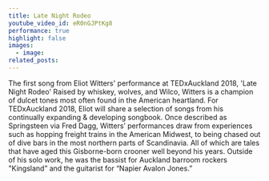```yaml
---
title: Late Night Rodeo
youtube_video_id: eR0nGJPtKg8
performance: true
highlight: false
images:
  - image:
related_posts:
---
```


The first song from Eliot Witters' performance at TEDxAuckland 2018, 'Late Night Rodeo' Raised by whiskey, wolves, and Wilco, Witters is a champion of dulcet tones most often found in the American heartland. For TEDxAuckland 2018, Eliot will share a selection of songs from his continually expanding & developing songbook. Once described as Springsteen via Fred Dagg, Witters’ performances draw from experiences such as hopping freight trains in the American Midwest, to being chased out of dive bars in the most northern parts of Scandinavia. All of which are tales that have aged this Gisborne-born crooner well beyond his years. Outside of his solo work, he was the bassist for Auckland barroom rockers "Kingsland” and the guitarist for “Napier Avalon Jones.”
